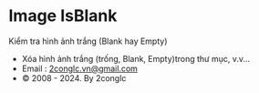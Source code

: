 # Image IsBlank
 Kiểm tra hình ảnh trắng (Blank hay Empty)
 * Xóa hình ảnh trắng (trống, Blank, Empty)trong thư mục, v.v...
 * Email : 2conglc.vn@gmail.com
 * © 2008 - 2024. By 2conglc
